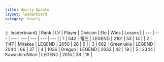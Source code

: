 ```yaml
---
title: Hourly Update
layout: leaderboard
category: hourly
---
```


{: .leaderboard}
| Rank | LV | Player | Division | Elo | Wins | Losses |
| --- | --- | --- | --- | --- | --- | --- |
| <span data-change="0">1</span> | 542 | <span title="ID: 407707">電圧</span> | LEGEND | <span data-change="-28">2101</span> | <span data-change="0">53</span> | <span data-change="2">14</span> |
| <span data-change="0">2</span> | 1147 | <span title="ID: 416373">Mirakee</span> | LEGEND | <span data-change="0">2050</span> | <span data-change="0">28</span> | <span data-change="0">6</span> |
| <span data-change="3">3</span> | 682 | <span title="ID: 540">Greenlukie</span> | LEGEND | <span data-change="31">2044</span> | <span data-change="4">66</span> | <span data-change="0">37</span> |
| <span data-change="-1">4</span> | 1036 | <span title="ID: 337810">Dregun</span> | LEGEND | <span data-change="0">2032</span> | <span data-change="0">42</span> | <span data-change="0">19</span> |
| <span data-change="-1">5</span> | 2344 | <span title="ID: 164871">KawashiroNitori</span> | LEGEND | <span data-change="0">2015</span> | <span data-change="0">38</span> | <span data-change="0">19</span> |